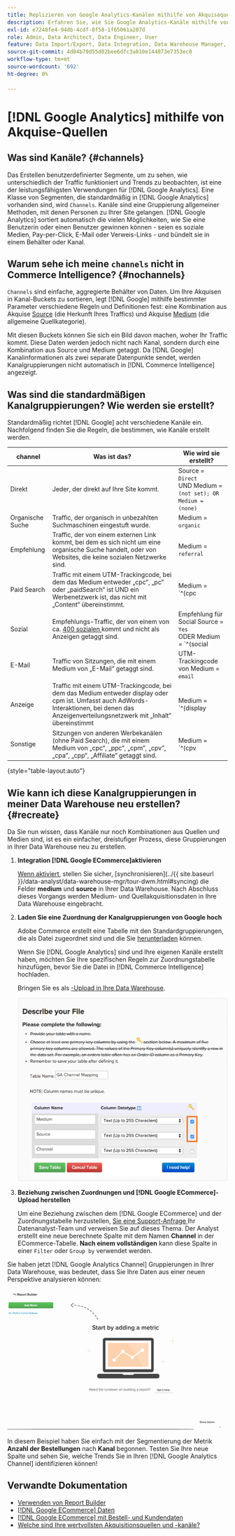 ```yaml
---
title: Replizieren von Google Analytics-Kanälen mithilfe von Akquisequellen
description: Erfahren Sie, wie Sie Google Analytics-Kanäle mithilfe von Akquisequellen replizieren.
exl-id: e7248fe4-94db-4cdf-8f58-1f65061a207d
role: Admin, Data Architect, Data Engineer, User
feature: Data Import/Export, Data Integration, Data Warehouse Manager, Commerce Tables
source-git-commit: 4d04b79d55d02bee6dfc3a810e144073e7353ec0
workflow-type: tm+mt
source-wordcount: '692'
ht-degree: 0%

---
```


# [!DNL Google Analytics] mithilfe von Akquise-Quellen

## Was sind Kanäle? {#channels}

Das Erstellen benutzerdefinierter Segmente, um zu sehen, wie unterschiedlich der Traffic funktioniert und Trends zu beobachten, ist eine der leistungsfähigsten Verwendungen für [!DNL Google Analytics]. Eine Klasse von Segmenten, die standardmäßig in [!DNL Google Analytics] vorhanden sind, wird `Channels`. Kanäle sind eine Gruppierung allgemeiner Methoden, mit denen Personen zu Ihrer Site gelangen.  [!DNL Google Analytics] sortiert automatisch die vielen Möglichkeiten, wie Sie eine Benutzerin oder einen Benutzer gewinnen können - seien es soziale Medien, Pay-per-Click, E-Mail oder Verweis-Links - und bündelt sie in einem Behälter oder Kanal.

## Warum sehe ich meine `channels` nicht in Commerce Intelligence? {#nochannels}

`Channels` sind einfache, aggregierte Behälter von Daten. Um Ihre Akquisen in Kanal-Buckets zu sortieren, legt [!DNL Google] mithilfe bestimmter Parameter verschiedene Regeln und Definitionen fest: eine Kombination aus Akquise [Source](https://support.google.com/analytics/answer/1033173?hl=en) (die Herkunft Ihres Traffics) und Akquise [Medium](https://support.google.com/analytics/answer/6099206?hl=en) (die allgemeine Quellkategorie).

Mit diesen Buckets können Sie sich ein Bild davon machen, woher Ihr Traffic kommt. Diese Daten werden jedoch nicht nach Kanal, sondern durch eine Kombination aus Source und Medium getaggt. Da [!DNL Google] Kanalinformationen als zwei separate Datenpunkte sendet, werden Kanalgruppierungen nicht automatisch in [!DNL Commerce Intelligence] angezeigt.

## Was sind die standardmäßigen Kanalgruppierungen? Wie werden sie erstellt?

Standardmäßig richtet [!DNL Google] acht verschiedene Kanäle ein. Nachfolgend finden Sie die Regeln, die bestimmen, wie Kanäle erstellt werden.

| **channel** | **Was ist das?** | **Wie wird sie erstellt?** |
|---|---|---|
| Direkt | Jeder, der direkt auf Ihre Site kommt. | Source = `Direct`<br>UND Medium = `(not set); OR Medium = (none)` |
| Organische Suche | Traffic, der organisch in unbezahlten Suchmaschinen eingestuft wurde. | Medium = `organic` |
| Empfehlung | Traffic, der von einem externen Link kommt, bei dem es sich nicht um eine organische Suche handelt, oder von Websites, die keine sozialen Netzwerke sind. | Medium = `referral` |
| Paid Search | Traffic mit einem UTM-Trackingcode, bei dem das Medium entweder „cpc“, „pc“ oder „paidSearch“ ist UND ein Werbenetzwerk ist, das nicht mit „Content“ übereinstimmt. | Medium = `^(cpc|ppc|paidsearch)$`<br>UND-Werbenetzwerk ≠ `Content` |
| Sozial | Empfehlungs-Traffic, der von einem von ca. [400 sozialen ](https://www.annielytics.com/blog/analytics/sites-google-analytics-includes-in-social-reports/) kommt und nicht als Anzeigen getaggt sind. | Empfehlung für Social Source = `Yes`<br>ODER Medium = `^(social|social-network|social-media|sm|social network|social media)$` |
| E-Mail | Traffic von Sitzungen, die mit einem Medium von „E-Mail“ getaggt sind. | UTM-Trackingcode von Medium = `email` |
| Anzeige | Traffic mit einem UTM-Trackingcode, bei dem das Medium entweder display oder cpm ist. Umfasst auch AdWords-Interaktionen, bei denen das Anzeigenverteilungsnetzwerk mit „Inhalt“ übereinstimmt | Medium = `^(display|cpm|banner)$`<br>ODER Anzeigenverteilungsnetzwerk = `Content`<br>UND Anzeigenformat ≠ `Text` |
| Sonstige | Sitzungen von anderen Werbekanälen (ohne Paid Search), die mit einem Medium von „cpc“, „ppc“, „cpm“, „cpv“, „cpa“, „cpp“, „Affiliate“ getaggt sind. | Medium = `^(cpv|cpa|cpp|content-text)$` |

{style="table-layout:auto"}

## Wie kann ich diese Kanalgruppierungen in meiner Data Warehouse neu erstellen? {#recreate}

Da Sie nun wissen, dass Kanäle nur noch Kombinationen aus Quellen und Medien sind, ist es ein einfacher, dreistufiger Prozess, diese Gruppierungen in Ihrer Data Warehouse neu zu erstellen.

1. **Integration [!DNL Google ECommerce]aktivieren**

   [Wenn aktiviert](../importing-data/integrations/google-ecommerce.md), stellen Sie sicher, [synchronisieren]&#x200B;(../{{ site.baseurl }}/data-analyst/data-warehouse-mgr/tour-dwm.html#syncing) die Felder **medium** und **source** in Ihrer Data Warehouse. Nach Abschluss dieses Vorgangs werden Medium- und Quellakquisitionsdaten in Ihre Data Warehouse eingebracht.

1. **Laden Sie eine Zuordnung der Kanalgruppierungen von Google hoch**

   Adobe Commerce erstellt eine Tabelle mit den Standardgruppierungen, die als Datei zugeordnet sind und die Sie [herunterladen](../../assets/ga-channel-mapping.csv) können.

   Wenn Sie [!DNL Google Analytics] sind und Ihre eigenen Kanäle erstellt haben, möchten Sie Ihre spezifischen Regeln zur Zuordnungstabelle hinzufügen, bevor Sie die Datei in [!DNL Commerce Intelligence] hochladen.

   Bringen Sie es als [-Upload in Ihre Data Warehouse](../importing-data/connecting-data/using-file-uploader.md).

   ![Data Warehouse Manager-Benutzeroberfläche mit Primärschlüsseleinstellungen](../../assets/Setting_Primary_Keys.png)

1. **Beziehung zwischen Zuordnungen und [!DNL Google ECommerce]-Upload herstellen**

   Um eine Beziehung zwischen dem [!DNL Google ECommerce] und der Zuordnungstabelle herzustellen, [ Sie eine Support-Anfrage ](../../guide-overview.md#Submitting-a-Support-Ticket) Ihr Datenanalyst-Team und verweisen Sie auf dieses Thema. Der Analyst erstellt eine neue berechnete Spalte mit dem Namen **Channel** in der ECommerce-Tabelle. **Nach einem vollständigen** kann diese Spalte in einer `Filter` oder `Group by` verwendet werden.

Sie haben jetzt [!DNL Google Analytics Channel] Gruppierungen in Ihrer Data Warehouse, was bedeutet, dass Sie Ihre Daten aus einer neuen Perspektive analysieren können:

![Segmentieren der Metrik „Anzahl der Bestellungen“ nach Kanal](../../assets/GA_Channel_Gif.gif)

In diesem Beispiel haben Sie einfach mit der Segmentierung der Metrik **Anzahl der Bestellungen** nach **Kanal** begonnen. Testen Sie Ihre neue Spalte und sehen Sie, welche Trends Sie in Ihren [!DNL Google Analytics Channel] identifizieren können!

## Verwandte Dokumentation

* [Verwenden von Report Builder](../../tutorials/using-visual-report-builder.md)
* [[!DNL Google ECommerce] Daten](../importing-data/integrations/google-ecommerce-data.md)
* [[!DNL Google ECommerce] mit Bestell- und Kundendaten](../data-warehouse-mgr/bldg-google-ecomm-dim.md)
* [Welche sind Ihre wertvollsten Akquisitionsquellen und -kanäle?](../analysis/most-value-source-channel.md)
